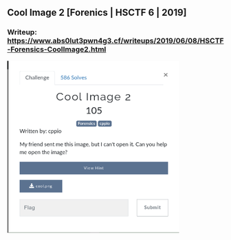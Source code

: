 
## Cool Image 2 [Forenics | HSCTF 6 | 2019]

### Writeup: https://www.abs0lut3pwn4g3.cf/writeups/2019/06/08/HSCTF-Forensics-CoolImage2.html

<img src="chall_ss.png" width=400 height=400> 

